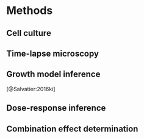 # Methods

## Cell culture

## Time-lapse microscopy

## Growth model inference

[@Salvatier:2016ki]

## Dose-response inference

## Combination effect determination
